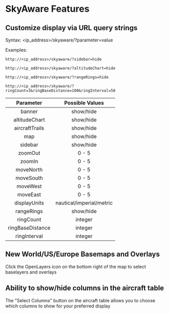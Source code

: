 # SkyAware Features

## Customize display via URL query strings

Syntax: <ip_address>/skyaware/?parameter=value

Examples:

    http://<ip_address>/skyaware/?sidebar=hide

    http://<ip_address>/skyaware/?altitudeChart=hide

    http://<ip_address>/skyaware/?rangeRings=hide

    http://<ip_address>/skyaware/?ringCount=3&ringBaseDistance=100&ringInterval=50

| Parameter | Possible Values |
| :---------: | :---------: |
| banner  | show/hide |
| altitudeChart | show/hide |
| aircraftTrails | show/hide |
| map | show/hide | 
| sidebar | show/hide | 
| zoomOut | 0 - 5 | 
| zoomIn | 0 - 5 | 
| moveNorth | 0 - 5 | 
| moveSouth | 0 - 5 | 
| moveWest | 0 - 5 | 
| moveEast | 0 - 5 | 
| displayUnits | nautical/imperial/metric |
| rangeRings | show/hide | 
| ringCount | integer |
| ringBaseDistance | integer |
| ringInterval | integer |



## New World/US/Europe Basemaps and Overlays

Click the OpenLayers icon on the bottom right of the map to select baselayers and overlays

## Ability to show/hide columns in the aircraft table

The "Select Columns" button on the aircraft table allows you to choose which columns to show for your preferred display

